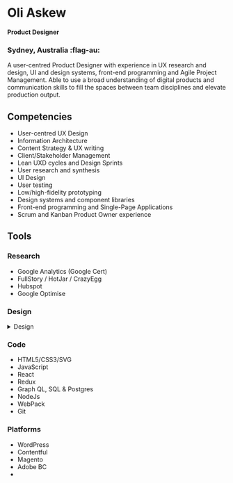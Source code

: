 # Oli Askew

**Product Designer**

### Sydney, Australia :flag-au:

A user-centred Product Designer with experience in UX research and design, UI and design systems, front-end programming and Agile Project Management.
Able to use a broad understanding of digital products and communication skills to fill the spaces between team disciplines and elevate production output.

## Competencies

* User-centred UX Design
* Information Architecture
* Content Strategy & UX writing
* Client/Stakeholder Management
* Lean UXD cycles and Design Sprints
* User research and synthesis
* UI Design
* User testing
* Low/high-fidelity prototyping
* Design systems and component libraries
* Front-end programming and Single-Page Applications
* Scrum and Kanban Product Owner experience

## Tools

### Research

* Google Analytics (Google Cert)
* FullStory / HotJar / CrazyEgg
* Hubspot
* Google Optimise

### Design

<details>
<summary>Design</summary>

* Sketch
* InVision
* Framer
* Adobe CC
* Affinity Designer
* FlowMapp
* LucidCharts
* Pen and paper

</details>

### Code

* HTML5/CSS3/SVG
* JavaScript
* React
* Redux
* Graph QL, SQL & Postgres
* NodeJs
* WebPack
* Git

### Platforms

* WordPress
* Contentful
* Magento
* Adobe BC
*
